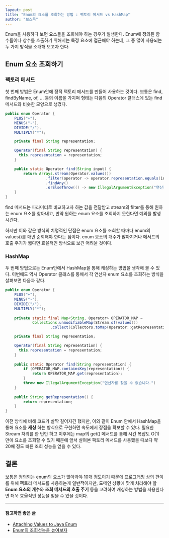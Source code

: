 ```yaml
---
layout: post
title: "Enum의 요소를 조회하는 방법 : 팩토리 메서드 vs HashMap"
author: "보스독"
---
```


Enum을 사용하다 보면 요소들을 조회해야 하는 경우가 발생한다.
Enum에 정의된 함수들이나 상수를 호출하기 위해서는 특정 요소에 접근해야 하는데, 그 중 많이 사용되는 두 가지 방식을 소개해 보고자 한다.

## Enum 요소 조회하기 
### 팩토리 메서드
첫 번째 방법은 Enum안에 정적 팩토리 메서드를 만들어 사용하는 것이다.
보통은 find, findByName, of, ... 등의 이름을 가지며 형태는 다음의 Operator 클래스에 있는 find 메서드와 비슷한 모양으로 생겼다.

``` java
public enum Operator {
    PLUS("+"),
    MINUS("-"),
    DIVIDE("/"),
    MULTIPLY("*");

    private final String representation;

    Operator(final String representation) {
      this.representation = representation;
    }

    public static Operator find(String input) {
        return Arrays.stream(Operator.values())
                  .filter(operator -> operator.representation.equals(input))
                  .findAny()
                  .orElseThrow(() -> new IllegalArgumentException("연산자를 찾을 수 없습니다."));
    }
}
```
find 메서드는 파라미터로 비교하고자 하는 값을 전달받고 stream의 filter를 통해 원하는 enum 요소를 찾아내고, 
만약 원하는 enum 요소를 조회하지 못한다면 예외를 발생시킨다. 

하지만 이와 같은 방식의 치명적인 단점은 enum 요소를 조회할 때마다 enum의 values()를 매번 순회해야 한다는 점이다. enum 요소의 개수가 많아지거나 메서드의 호출 주기가 짧다면 효율적인 방식으로 보긴 어려울 것이다.

### HashMap
두 번째 방법으로는 Enum안에서 HashMap을 통해 캐싱하는 방법을 생각해 볼 수 있다.
이번에도 역시 Operator 클래스를 통해서 각 연산자 enum 요소를 조회하는 방식을 살펴보면 다음과 같다.

``` java
public enum Operator {
    PLUS("+"),
    MINUS("-"),
    DIVIDE("/"),
    MULTIPLY("*");
    
    private static final Map<String, Operator> OPERATOR_MAP =
            Collections.unmodifiableMap(Stream.of(values())
                    .collect(Collectors.toMap(Operator::getRepresentation, Function.identity())));

    private final String representation;

    Operator(final String representation) {
      this.representation = representation;
    }
    
    public static Operator find(String representation) {
        if (OPERATOR_MAP.containsKey(representation)) {
            return OPERATOR_MAP.get(representation);
        }
        throw new IllegalArgumentException("연산자를 찾을 수 없습니다.")
    }
    
    public String getRepresentation() {
        return representation;
    }
}
```
이전 방식에 비해 코드가 살짝 길어지긴 했지만, 이와 같이 Enum 안에서 HashMap을 통해 요소를 **캐싱** 하는 방식으로 구현하면 속도에서 장점을 확보할 수 있다.
필요한 Stream 처리를 한 번만 하고 이후에는 map의 get() 메서드를 통해 시간 복잡도 O(1) 만에 요소를 조회할 수 있기 때문에 앞서 살펴본 팩토리 메서드를 사용했을 때보다 약 20배 정도 빠른 조회 성능을 얻을 수 있다.   

## 결론
보통은 정의되는 enum의 요소가 많아봐야 10개 정도이기 때문에 프로그래밍 상의 편이를 위해 팩토리 메서드를 사용하는게 일반적이지만, 도메인 상황에 맞게 처리해야 할 **Enum 요소의 개수**와 **조회 메서드의 호출 주기** 등을 고려하여 캐싱하는 방법을 사용한다면 더욱 효율적인 성능을 얻을 수 있을 것이다.

---
#### 참고하면 좋은 글
- [Attaching Values to Java Enum](https://www.baeldung.com/java-enum-values)  
- [Enum의 조회성능을 높여보자](https://pjh3749.tistory.com/279)
